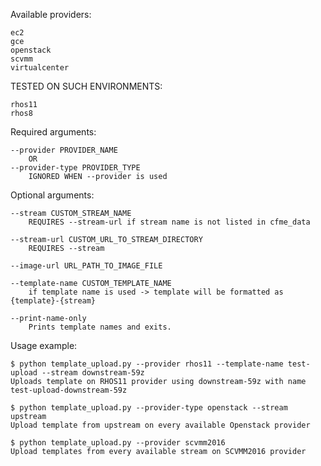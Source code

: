 Available providers:

    ec2
    gce
    openstack
    scvmm
    virtualcenter


TESTED ON SUCH ENVIRONMENTS:

    rhos11
    rhos8


Required arguments:

    --provider PROVIDER_NAME
        OR
    --provider-type PROVIDER_TYPE
        IGNORED WHEN --provider is used


Optional arguments:

    --stream CUSTOM_STREAM_NAME
        REQUIRES --stream-url if stream name is not listed in cfme_data

    --stream-url CUSTOM_URL_TO_STREAM_DIRECTORY
        REQUIRES --stream

    --image-url URL_PATH_TO_IMAGE_FILE

    --template-name CUSTOM_TEMPLATE_NAME
        if template name is used -> template will be formatted as {template}-{stream}
    
    --print-name-only
        Prints template names and exits.

Usage example:

    $ python template_upload.py --provider rhos11 --template-name test-upload --stream downstream-59z
    Uploads template on RHOS11 provider using downstream-59z with name test-upload-downstream-59z
    
    $ python template_upload.py --provider-type openstack --stream upstream
    Upload template from upstream on every available Openstack provider
    
    $ python template_upload.py --provider scvmm2016
    Upload templates from every available stream on SCVMM2016 provider
    